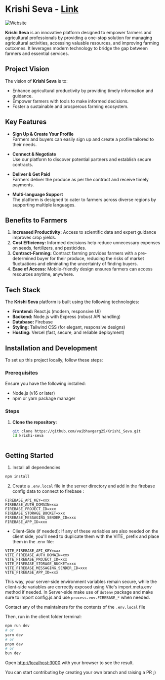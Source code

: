# Krishi Seva - <a href="https://sih-blue.vercel.app/">Link</a>

[![Website](https://img.shields.io/website?url=https%3A%2F%2Fsih-blue.vercel.app)](https://sih-blue.vercel.app)

**Krishi Seva** is an innovative platform designed to empower farmers and agricultural professionals by providing a one-stop solution for managing agricultural activities, accessing valuable resources, and improving farming outcomes. It leverages modern technology to bridge the gap between farmers and essential services.

## Project Vision

The vision of **Krishi Seva** is to:
- Enhance agricultural productivity by providing timely information and guidance.
- Empower farmers with tools to make informed decisions.
- Foster a sustainable and prosperous farming ecosystem.

## Key Features

- **Sign Up & Create Your Profile**  
  Farmers and buyers can easily sign up and create a profile tailored to their needs.

- **Connect & Negotiate**  
  Use our platform to discover potential partners and establish secure contracts.

- **Deliver & Get Paid**  
  Farmers deliver the produce as per the contract and receive timely payments.
  
- **Multi-language Support**  
  The platform is designed to cater to farmers across diverse regions by supporting multiple languages.

## Benefits to Farmers

1. **Increased Productivity:** Access to scientific data and expert guidance improves crop yields.
2. **Cost Efficiency:** Informed decisions help reduce unnecessary expenses on seeds, fertilizers, and pesticides.
3. **Contract-Farming:** Contract farming provides farmers with a pre-determined buyer for their produce, reducing the risks of market fluctuations and eliminating the uncertainty of finding buyers.
4. **Ease of Access:** Mobile-friendly design ensures farmers can access resources anytime, anywhere.

## Tech Stack

The **Krishi Seva** platform is built using the following technologies:

- **Frontend:** React.js (modern, responsive UI)
- **Backend:** Node.js with Express (robust API handling)
- **Database:** Firebase
- **Styling:** Tailwind CSS (for elegant, responsive designs)
- **Hosting:** Vercel (fast, secure, and reliable deployment)

## Installation and Development

To set up this project locally, follow these steps:

### Prerequisites

Ensure you have the following installed:

- Node.js (v16 or later)
- npm or yarn package manager

### Steps

1. **Clone the repository:**
   ```bash
   git clone https://github.com/vaibhavgarg25/Krishi_Seva.git
   cd krishi-seva



## Getting Started

1. Install all dependencies
```bash
npm install
```

2. Create a `.env.local` file in the server directory and add in the firebase config data to connect to firebase : 
```
FIREBASE_API_KEY=xxx
FIREBASE_AUTH_DOMAIN=xxx
FIREBASE_PROJECT_ID=xxx
FIREBASE_STORAGE_BUCKET=xxx
FIREBASE_MESSAGING_SENDER_ID=xxx
FIREBASE_APP_ID=xxx

```
- Client-Side (if needed): If any of these variables are also needed on the client side, you'll need to duplicate them with the VITE_ prefix and place them in the .env file:
```
VITE_FIREBASE_API_KEY=xxx
VITE_FIREBASE_AUTH_DOMAIN=xxx
VITE_FIREBASE_PROJECT_ID=xxx
VITE_FIREBASE_STORAGE_BUCKET=xxx
VITE_FIREBASE_MESSAGING_SENDER_ID=xxx
VITE_FIREBASE_APP_ID=xxx
```
This way, your server-side environment variables remain secure, while the client-side variables are correctly exposed using Vite's import.meta.env method if needed.
In Server-side make use of `dotenv` package and make sure to import config.js and use `process.env.FIREBASE_*` when needed.

Contact any of the maintainers for the contents of the `.env.local` file

Then, run in the client folder terminal:

```bash
npm run dev
# or
yarn dev
# or
pnpm dev
# or
bun dev
```

Open [http://localhost:3000](http://localhost:3000) with your browser to see the result.

You can start contributing by creating your own branch and raising a PR ;)
